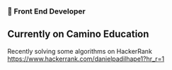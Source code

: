 ### 👋 Front End Developer
## Currently on Camino Education 

Recently solving some algorithms on HackerRank
https://www.hackerrank.com/danielpadilhape1?hr_r=1
<!--
**danjosepad/danjosepad** is a ✨ _special_ ✨ repository because its `README.md` (this file) appears on your GitHub profile.

Here are some ideas to get you started:

- 🔭 I’m currently working on ...
- 🌱 I’m currently learning ...
- 👯 I’m looking to collaborate on ...
- 🤔 I’m looking for help with ...
- 💬 Ask me about ...
- 📫 How to reach me: ...
- 😄 Pronouns: ...
- ⚡ Fun fact: ...
-->
